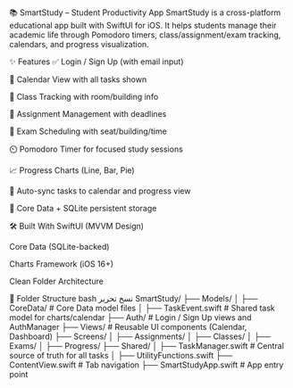 📚 SmartStudy – Student Productivity App
SmartStudy is a cross-platform educational app built with SwiftUI for iOS. It helps students manage their academic life through Pomodoro timers, class/assignment/exam tracking, calendars, and progress visualization.

✨ Features
✅ Login / Sign Up (with email input)

📅 Calendar View with all tasks shown

🏫 Class Tracking with room/building info

📝 Assignment Management with deadlines

🧪 Exam Scheduling with seat/building/time

⏲️ Pomodoro Timer for focused study sessions

📈 Progress Charts (Line, Bar, Pie)

🧠 Auto-sync tasks to calendar and progress view

💾 Core Data + SQLite persistent storage

🛠 Built With
SwiftUI (MVVM Design)

Core Data (SQLite-backed)

Charts Framework (iOS 16+)

Clean Folder Architecture

📂 Folder Structure
bash
نسخ
تحرير
SmartStudy/
├── Models/
│   ├── CoreData/           # Core Data model files
│   ├── TaskEvent.swift     # Shared task model for charts/calendar
├── Auth/                   # Login / Sign Up views and AuthManager
├── Views/                  # Reusable UI components (Calendar, Dashboard)
├── Screens/
│   ├── Assignments/
│   ├── Classes/
│   ├── Exams/
│   ├── Progress/
├── Shared/
│   ├── TaskManager.swift   # Central source of truth for all tasks
│   ├── UtilityFunctions.swift
├── ContentView.swift       # Tab navigation
├── SmartStudyApp.swift     # App entry point
